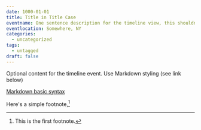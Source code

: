 ```yaml
---
date: 1000-01-01
title: Title in Title Case
eventname: One sentence description for the timeline view, this shouldn't be longer than 125 characters. 
eventlocation: Somewhere, NY
categories:
  - uncategorized
tags:
  - untagged
draft: false
---
```


Optional content for the timeline event. Use Markdown styling (see link below)

[Markdown basic syntax](https://www.markdownguide.org/basic-syntax/)

Here's a simple footnote,[^1]

[^1]: This is the first footnote.
